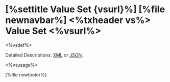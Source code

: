 \[%settitle Value Set {vsurl}%\]
\[%file newnavbar%\]
&lt;%txheader vs%&gt; <span id="vs"></span>
Value Set &lt;%vsurl%&gt;
=========================

&lt;%vsdef%&gt;

Detailed Descriptions: [XML](%3C%vsref%%3E.xml.html) or [JSON](%3C%vsref%%3E.json.html).

&lt;%vsusage%&gt;

\[%file newfooter%\]
